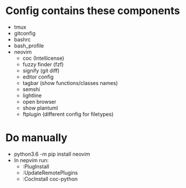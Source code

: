 # Config contains these components
* tmux
* gitconfig
* bashrc
* bash_profile
* neovim
  * coc (Intellicense)
  * fuzzy finder (fzf)
  * signify (git diff)
  * editor config
  * tagbar (show functions/classes names)
  * semshi
  * lightline
  * open browser
  * show plantuml
  * ftplugin (different config for filetypes)

# Do manually
* python3.6 -m pip install neovim
* In nepvim run:
  * :PlugInstall
  * :UpdateRemotePlugins
  * :CocInstall coc-python
